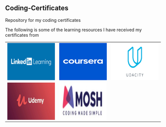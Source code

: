 ## Coding-Certificates
Repository for my coding certificates

The following is some of the learning resources I have received my certificates from

<table>
  <tr>
    <td><img src="readmeImages/LinkedIn-Learning.jpg" width=500 height=120></td>
    <td><img src="readmeImages/Coursera.PNG" width=500 height=120></td>
    <td><img src="readmeImages/Udacity.png" width=500 height=120></td>
  </tr>
   <tr>
    <td><img src="readmeImages/Udemy.jpg" width=500 height=120></td>
    <td><img src="readmeImages/Coding-with-Mosh.PNG" width=500 height=120></td>
  </tr>

</table>



